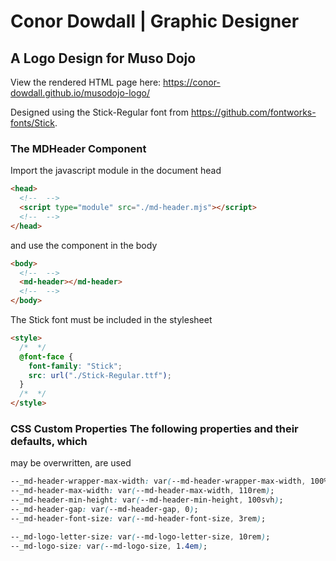 # Conor Dowdall | Graphic Designer

## A Logo Design for Muso Dojo

View the rendered HTML page here: https://conor-dowdall.github.io/musodojo-logo/

Designed using the Stick-Regular font from https://github.com/fontworks-fonts/Stick.

### The MDHeader Component

Import the javascript module in the document head

```html
<head>
  <!--  -->
  <script type="module" src="./md-header.mjs"></script>
  <!--  -->
</head>
```

and use the component in the body

```html
<body>
  <!--  -->
  <md-header></md-header>
  <!--  -->
</body>
```

The Stick font must be included in the stylesheet

```html
<style>
  /*  */
  @font-face {
    font-family: "Stick";
    src: url("./Stick-Regular.ttf");
  }
  /*  */
</style>
```

### CSS Custom Properties The following properties and their defaults, which

may be overwritten, are used

```css
--_md-header-wrapper-max-width: var(--md-header-wrapper-max-width, 100%);
--_md-header-max-width: var(--md-header-max-width, 110rem);
--_md-header-min-height: var(--md-header-min-height, 100svh);
--_md-header-gap: var(--md-header-gap, 0);
--_md-header-font-size: var(--md-header-font-size, 3rem);

--_md-logo-letter-size: var(--md-logo-letter-size, 10rem);
--_md-logo-size: var(--md-logo-size, 1.4em);
```
